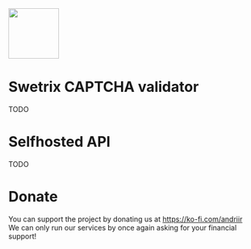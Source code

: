<img src="https://swetrix.com/assets/logo_blue.svg" alt="" height="100" />

# Swetrix CAPTCHA validator
TODO

# Selfhosted API
TODO

# Donate
You can support the project by donating us at https://ko-fi.com/andriir \
We can only run our services by once again asking for your financial support!
